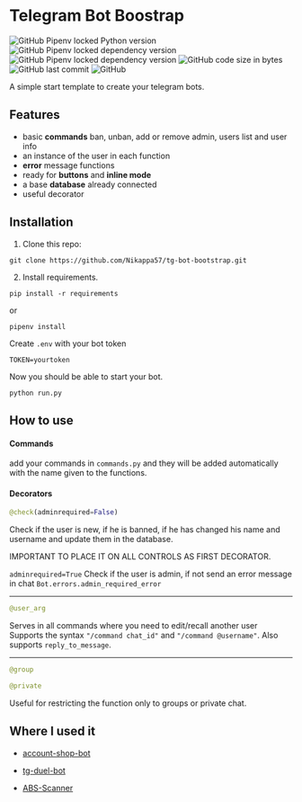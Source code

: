 # Telegram Bot Boostrap

![GitHub Pipenv locked Python version](https://img.shields.io/github/pipenv/locked/python-version/Nikappa57/tg-bot-bootstrap?style=for-the-badge) ![GitHub Pipenv locked dependency version](https://img.shields.io/github/pipenv/locked/dependency-version/Nikappa57/tg-bot-bootstrap/python-telegram-bot?style=for-the-badge) ![GitHub Pipenv locked dependency version](https://img.shields.io/github/pipenv/locked/dependency-version/Nikappa57/tg-bot-bootstrap/sqlalchemy?style=for-the-badge) ![GitHub code size in bytes](https://img.shields.io/github/languages/code-size/Nikappa57/tg-bot-bootstrap?style=for-the-badge) ![GitHub last commit](https://img.shields.io/github/last-commit/Nikappa57/tg-bot-bootstrap?style=for-the-badge) ![GitHub](https://img.shields.io/github/license/Nikappa57/tg-bot-bootstrap?style=for-the-badge)

A simple start template to create your telegram bots.

## Features
- basic **commands**
ban, unban, add or remove admin, users list and user info
- an instance of the user in each function
- **error** message functions
- ready for **buttons** and **inline mode**
- a base **database** already connected
- useful decorator

## Installation
1. Clone this repo: 
```console
git clone https://github.com/Nikappa57/tg-bot-bootstrap.git
```
2. Install requirements.
```console
pip install -r requirements
```
or
```console
pipenv install
```
Create `.env` with your bot token 
```
TOKEN=yourtoken
```
Now you should be able to start your bot.
```console
python run.py
```

## How to use
#### Commands
add your commands in `commands.py` and they will be added automatically with the name given to the functions.
#### Decorators
```python
@check(adminrequired=False)
```

Check if the user is new, if he is banned, if he has changed his name and username and update them in the database.

IMPORTANT TO PLACE IT ON ALL CONTROLS AS FIRST DECORATOR.

`adminrequired=True` Check if the user is admin, if not send an error message in chat `Bot.errors.admin_required_error`

---

```python
@user_arg
```
Serves in all commands where you need to edit/recall another user
Supports the syntax `"/command chat_id"` and `"/command @username"`.
Also supports `reply_to_message`.

---

```python
@group
```
```python
@private
```
Useful for restricting the function only to groups or private chat.

## Where I used it

- [account-shop-bot](https://github.com/Nikappa57/account-shop-bot.git)
- [tg-duel-bot](https://github.com/Nikappa57/tg-duel-bot)

- [ABS-Scanner](https://github.com/Nikappa57/ABS-Scanner/tree/main/Api%20ABStool%20Bot)